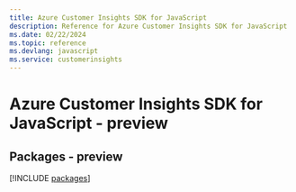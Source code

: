 ```yaml
---
title: Azure Customer Insights SDK for JavaScript
description: Reference for Azure Customer Insights SDK for JavaScript
ms.date: 02/22/2024
ms.topic: reference
ms.devlang: javascript
ms.service: customerinsights
---
```

# Azure Customer Insights SDK for JavaScript - preview
## Packages - preview
[!INCLUDE [packages](customer-insights-index.md)]